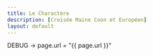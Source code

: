 ```yaml
---
title: Le Charactère
description: [Croisée Maine Coon et Européen]
layout: default
---
```


<p>DEBUG → page.url = "{{ page.url }}"</p>
